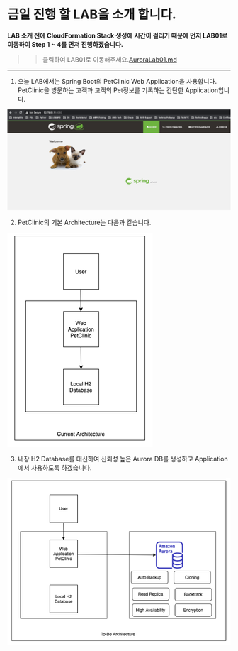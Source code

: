 # 금일 진행 할 LAB을 소개 합니다.

**LAB 소개 전에 CloudFormation Stack 생성에 시간이 걸리기 때문에 먼저 LAB01로 이동하여 Step 1 ~ 4를 먼저 진행하겠습니다.**

> > 클릭하여 LAB01로 이동해주세요.[AuroraLab01.md](AuroraLab01.md)

---

1. 오늘 LAB에서는 Spring Boot의 PetClinic Web Application을 사용합니다. PetClinic을 방문하는 고객과 고객의 Pet정보를 기록하는 간단한 Application입니다.

<kbd> ![GitHub Logo](images/10.png) </kbd>

2. PetClinic의 기본 Architecture는 다음과 같습니다.

<kbd> ![GitHub Logo](images/55.png) </kbd>

3. 내장 H2 Database를 대신하여 신뢰성 높은 Aurora DB를 생성하고 Application에서 사용하도록 하겠습니다.

<kbd> ![GitHub Logo](images/56.png) </kbd>
